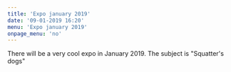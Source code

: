 ```yaml
---
title: 'Expo january 2019'
date: '09-01-2019 16:20'
menu: 'Expo january 2019'
onpage_menu: 'no'
---
```


There will be a very cool expo in January 2019.
The subject is "Squatter's dogs"
